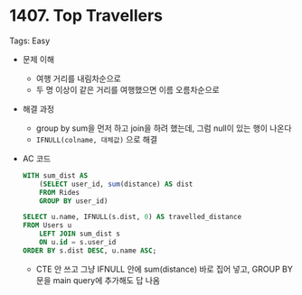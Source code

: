 # 1407. Top Travellers

Tags: Easy

- 문제 이해
    - 여행 거리를 내림차순으로
    - 두 명 이상이 같은 거리를 여행했으면 이름 오름차순으로
- 해결 과정
    - group by sum을 먼저 하고 join을 하려 했는데, 그럼 null이 있는 행이 나온다
    - `IFNULL(colname, 대체값)` 으로 해결
- AC 코드
    
    ```sql
    WITH sum_dist AS
        (SELECT user_id, sum(distance) AS dist
        FROM Rides
        GROUP BY user_id)
    
    SELECT u.name, IFNULL(s.dist, 0) AS travelled_distance
    FROM Users u
        LEFT JOIN sum_dist s
        ON u.id = s.user_id
    ORDER BY s.dist DESC, u.name ASC;
    ```
    
    - CTE 안 쓰고 그냥 IFNULL 안에 sum(distance) 바로 집어 넣고, GROUP BY 문을 main query에 추가해도 답 나옴